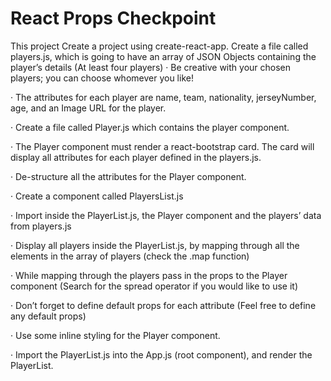 # React Props Checkpoint

This project
Create a project using create-react-app.
Create a file called players.js, which is going to have an array of JSON Objects containing the player’s details (At least four players)
·        Be creative with your chosen players; you can choose whomever you like!

·        The attributes for each player are name, team, nationality, jerseyNumber, age, and an Image URL for the player.

·        Create a file called Player.js which contains the player component.

·        The Player component must render a react-bootstrap card. The card will display all attributes for each player defined in the players.js.

·        De-structure all the attributes for the Player component.

·        Create a component called PlayersList.js

·        Import inside the PlayerList.js, the Player component and the players’ data from players.js

·        Display all players inside the PlayerList.js, by mapping through all the elements in the array of players (check the .map function)

·        While mapping through the players pass in the props to the Player component (Search for the spread operator if you would like to use it)

·        Don’t forget to define default props for each attribute (Feel free to define any default props)

·        Use some inline styling for the Player component.

·        Import the PlayerList.js into the App.js (root component), and render the PlayerList.
